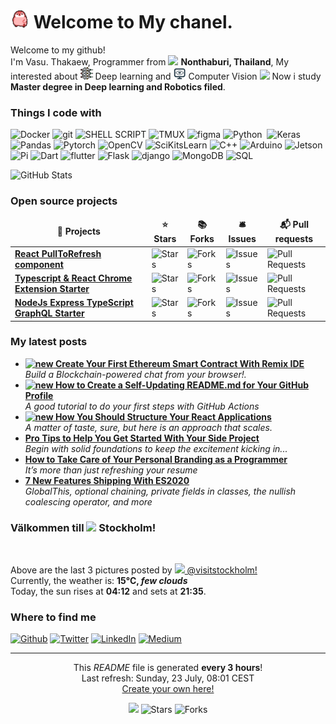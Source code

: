 <h1><img  src="./Pic/bird_run.gif"  width="30"/> Welcome to My chanel.</h1>

  
  

<p>Welcome to my github! </br> I'm Vasu. Thakaew, Programmer from <img  src="https://www.onesongchai.com/wp-content/uploads/2018/06/TH-Thailand-Flag-icon.png"  width="13"/> <b>Nonthaburi, Thailand</b>, My interested about <img  src="./Pic/deep-learning.png"  width="20"/> Deep learning and <img  src="./Pic/computer-vision-icon-.jpg"  width="20"/> Computer Vision <img  src="https://cdn-icons-png.flaticon.com/512/197/197564.png"  width="13"/>  Now i study <b>Master degree in Deep learning and Robotics filed</b>. </p>

<h3>Things I code with</h3>

<p>
<img  alt="Docker"  src="https://img.shields.io/badge/Docker-46a2f1?style=for-the-badge&logo=docker&logoColor=white" />  <img  alt="git"  src="https://img.shields.io/badge/GIT-E44C30?style=for-the-badge&logo=git&logoColor=white" /> <img alt="SHELL SCRIPT" src="https://img.shields.io/badge/Shell_Script-121011?style=for-the-badge&logo=gnu-bash&logoColor=white"/>  <img alt="TMUX" src="https://img.shields.io/badge/tmux-1BB91F?style=for-the-badge&logo=tmux&logoColor=white"/>  <img alt="figma"  src="https://img.shields.io/badge/Figma-%231e1e1e?style=for-the-badge&logo=figma"/> <img  alt="Python" src="https://img.shields.io/badge/Python-14354C?style=for-the-badge&logo=python&labelColor=white"/>   <img alt="" src=""/> <img  alt="Keras" src="https://img.shields.io/badge/Keras-%23111111?style=for-the-badge&logo=keras&logoColor=red&color=white" />  <image alt="Pandas" src = "https://img.shields.io/badge/Pandas-306998?style=for-the-badge&logo=Pandas&logoColor=FFE873" /> <image alt="Pytorch" src="https://img.shields.io/badge/Pytorch-%23111111?style=for-the-badge&logo=pytorch"> <img alt="OpenCV" src="https://img.shields.io/badge/OpenCV-%23111111?style=for-the-badge&logo=OpenCV"/> <img alt="SciKitsLearn" src="https://img.shields.io/badge/ScikitsLearn-%23111111?style=for-the-badge&logo=scikit%20learn"/> <img alt="C++" src="https://img.shields.io/badge/C%2B%2B-00599C?style=for-the-badge&logo=c%2B%2B&logoColor=white" />  <img alt="Arduino" src="https://img.shields.io/badge/Arduino-00979D?style=for-the-badge&logo=Arduino&logoColor=white"/> <img alt="Jetson" src="https://img.shields.io/badge/Nvdia%20Jetson-%23111111?style=for-the-badge&logo=Nvidia&logoColor=white&color=76B900"/>  <img alt="Pi" src="https://img.shields.io/badge/Raspberry%20Pi-A22846?style=for-the-badge&logo=Raspberry%20Pi&logoColor=white"/>  <img  alt="Dart"  src="https://img.shields.io/badge/Dart-0175C2?style=for-the-badge&logo=dart&logoColor=white" />  <img alt="flutter" src="https://img.shields.io/badge/Flutter-02569B?style=for-the-badge&logo=flutter&logoColor=white"/>   <img alt="Flask" src="https://img.shields.io/badge/Flask-000000?style=for-the-badge&logo=flask&logoColor=white"/>  <img alt="django" src="https://img.shields.io/badge/Django-092E20?style=for-the-badge&logo=django&logoColor=white"/>  <img alt="MongoDB" src="https://img.shields.io/badge/MongoDB-4EA94B?style=for-the-badge&logo=mongodb&logoColor=white"/>  <img alt="SQL" src="https://img.shields.io/badge/MySQL-00000F?style=for-the-badge&logo=mysql&logoColor=white"/> 

![GitHub Stats](https://github-readme-stats.vercel.app/api/top-langs/?username=vasuprint&theme=blue-green)



</p>

<h3>Open source projects</h3>

<table>

<thead  align="center">

<tr  border:  none;>

<td><b>🎁 Projects</b></td>

<td><b>⭐ Stars</b></td>

<td><b>📚 Forks</b></td>

<td><b>🛎 Issues</b></td>

<td><b>📬 Pull requests</b></td>

</tr>

</thead>

<tbody>

<tr>

<td><a  href="https://github.com/thmsgbrt/react-simple-pull-to-refresh"><b>React PullToRefresh component</b></a></td>

<td><img  alt="Stars"  src="https://img.shields.io/github/stars/thmsgbrt/react-simple-pull-to-refresh?style=flat-square&labelColor=343b41"/></td>

<td><img  alt="Forks"  src="https://img.shields.io/github/forks/thmsgbrt/react-simple-pull-to-refresh?style=flat-square&labelColor=343b41"/></td>

<td><img  alt="Issues"  src="https://img.shields.io/github/issues/thmsgbrt/react-simple-pull-to-refresh?style=flat-square&labelColor=343b41"/></td>

<td><img  alt="Pull Requests"  src="https://img.shields.io/github/issues-pr/thmsgbrt/react-simple-pull-to-refresh?style=flat-square&labelColor=343b41"/></td>

</tr>

<tr>

<td><a  href="https://github.com/thmsgbrt/Chrome-Extension-with-React-and-Typescript-Starter-Pack"><b>Typescript & React Chrome Extension Starter</b></a></td>

<td><img  alt="Stars"  src="https://img.shields.io/github/stars/thmsgbrt/Chrome-Extension-with-React-and-Typescript-Starter-Pack?style=flat-square&labelColor=343b41"/></td>

<td><img  alt="Forks"  src="https://img.shields.io/github/forks/thmsgbrt/Chrome-Extension-with-React-and-Typescript-Starter-Pack?style=flat-square&labelColor=343b41"/></td>

<td><img  alt="Issues"  src="https://img.shields.io/github/issues/thmsgbrt/Chrome-Extension-with-React-and-Typescript-Starter-Pack?style=flat-square&labelColor=343b41"/></td>

<td><img  alt="Pull Requests"  src="https://img.shields.io/github/issues-pr/thmsgbrt/Chrome-Extension-with-React-and-Typescript-Starter-Pack?style=flat-square&labelColor=343b41"/></td>

</tr>

<tr>

<td><a  href="https://github.com/thmsgbrt/nodejs-typescript-express-apollo-graphql-starter"><b>NodeJs Express TypeScript GraphQL Starter</b></a></td>

<td><img  alt="Stars"  src="https://img.shields.io/github/stars/thmsgbrt/nodejs-typescript-express-apollo-graphql-starter?style=flat-square&labelColor=343b41"/></td>

<td><img  alt="Forks"  src="https://img.shields.io/github/forks/thmsgbrt/nodejs-typescript-express-apollo-graphql-starter?style=flat-square&labelColor=343b41"/></td>

<td><img  alt="Issues"  src="https://img.shields.io/github/issues/thmsgbrt/nodejs-typescript-express-apollo-graphql-starter?style=flat-square&labelColor=343b41"/></td>

<td><img  alt="Pull Requests"  src="https://img.shields.io/github/issues-pr/thmsgbrt/nodejs-typescript-express-apollo-graphql-starter?style=flat-square&labelColor=343b41"/></td>

</tr>

</tbody>

</table>

<h3>My latest posts</h3>

<ul>

<li><a  href="https://medium.com/better-programming/create-your-first-ethereum-smart-contract-with-remix-ide-667e46e81901"><b><img  src="https://emojipedia-us.s3.dualstack.us-west-1.amazonaws.com/thumbs/240/apple/237/fire_1f525.png"  width="20"  alt="new" /> Create Your First Ethereum Smart Contract With Remix IDE</b></a><br/><i>Build a Blockchain-powered chat from your browser!.</i></li>

<li><a  href="https://medium.com/@th.guibert/how-to-create-a-self-updating-readme-md-for-your-github-profile-f8b05744ca91"><b><img  src="https://emojipedia-us.s3.dualstack.us-west-1.amazonaws.com/thumbs/240/apple/237/fire_1f525.png"  width="20"  alt="new" /> How to Create a Self-Updating README.md for Your GitHub Profile</b></a><br/><i>A good tutorial to do your first steps with GitHub Actions</i></li>

<li><a  href="https://medium.com/better-programming/how-you-should-structure-your-react-applications-e7dd32375a98"><b><img  src="https://emojipedia-us.s3.dualstack.us-west-1.amazonaws.com/thumbs/240/apple/237/fire_1f525.png"  width="20"  alt="new" /> How You Should Structure Your React Applications</b></a><br/><i>A matter of taste, sure, but here is an approach that scales.</i></li>

<li><a  href="https://medium.com/better-programming/pro-tips-to-help-you-get-started-with-your-side-project-15d01b76e0d8"><b>Pro Tips to Help You Get Started With Your Side Project</b></a><br/><i>Begin with solid foundations to keep the excitement kicking in...</i></li>

<li><a  href="https://medium.com/better-programming/how-to-take-care-of-your-personal-branding-as-a-programmer-2d3aeba56cb9"><b>How to Take Care of Your Personal Branding as a Programmer</b></a><br/><i>It’s more than just refreshing your resume</i></li>

<li><a  href="https://medium.com/better-programming/8-new-features-shipping-with-es2020-7a2721f710fb"><b>7 New Features Shipping With ES2020</b></a><br/><i>GlobalThis, optional chaining, private fields in classes, the nullish coalescing operator, and more</i></li>

</ul>

<h3>Välkommen till <img  src="https://cdn-icons-png.flaticon.com/512/197/197564.png"  width="13"/> Stockholm!</h3>

<p><img  width="200"  src="" /> <img  width="200"  src="" /> <img  width="200"  src="" /></p>

<p>Above are the last 3 pictures posted by <a  href="https://www.instagram.com/visitstockholm/"  target="_blank"><img  src="https://upload.wikimedia.org/wikipedia/commons/thumb/e/e7/Instagram_logo_2016.svg/1024px-Instagram_logo_2016.svg.png"  width="20"/> @visitstockholm!</a><br/>Currently, the weather is: <b> 15°C, <i>few clouds</i></b></br>Today, the sun rises at <b>04:12</b> and sets at <b>21:35</b>.</p>

<h3>Where to find me</h3>

<p><a  href="https://github.com/thmsgbrt"  target="_blank"><img  alt="Github"  src="https://img.shields.io/badge/GitHub-%2312100E.svg?&style=for-the-badge&logo=Github&logoColor=white" /></a> <a  href="https://twitter.com/Guibz16"  target="_blank"><img  alt="Twitter"  src="https://img.shields.io/badge/twitter-%231DA1F2.svg?&style=for-the-badge&logo=twitter&logoColor=white" /></a> <a  href="https://www.linkedin.com/in/thomas-guibert"  target="_blank"><img  alt="LinkedIn"  src="https://img.shields.io/badge/linkedin-%230077B5.svg?&style=for-the-badge&logo=linkedin&logoColor=white" /></a> <a  href="https://medium.com/@th.guibert"  target="_blank"><img  alt="Medium"  src="https://img.shields.io/badge/medium-%2312100E.svg?&style=for-the-badge&logo=medium&logoColor=white" /></a>

</p>

  

------------

<p  align="center">This <i>README</i> file is generated <b>every 3 hours</b>!</br>Last refresh: Sunday, 23 July, 08:01 CEST<br /><a  href="https://medium.com/@th.guibert/how-to-create-a-self-updating-readme-md-for-your-github-profile-f8b05744ca91">Create your own here!</a></p>

<p  align="center"><img  src="https://github.com/thmsgbrt/thmsgbrt/workflows/README%20build/badge.svg" /> <img  alt="Stars"  src="https://img.shields.io/github/stars/thmsgbrt/thmsgbrt?style=flat-square&labelColor=343b41"/> <img  alt="Forks"  src="https://img.shields.io/github/forks/thmsgbrt/thmsgbrt?style=flat-square&labelColor=343b41"/></p>
